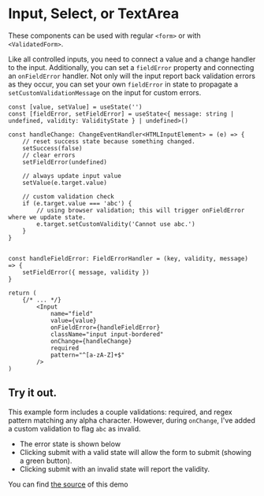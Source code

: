 # Input, Select, or TextArea

These components can be used with regular `<form>` or with `<ValidatedForm>`. 

Like all controlled inputs, you need to connect a value and a change handler to the input. Additionally, you can set a `fieldError` property and connecting an `onFieldError` handler. Not only will the input report back validation errors as they occur, you can set your own `fieldError` in state to propagate a `setCustomValidationMessage` on the input for custom errors. 

<div class="not-prose">

```tsx
const [value, setValue] = useState('')
const [fieldError, setFieldError] = useState<{ message: string | undefined, validity: ValidityState } | undefined>()

const handleChange: ChangeEventHandler<HTMLInputElement> = (e) => {
	// reset success state because something changed.
	setSuccess(false)
	// clear errors
	setFieldError(undefined)

	// always update input value
	setValue(e.target.value)

	// custom validation check
	if (e.target.value === 'abc') {
		// using browser validation; this will trigger onFieldError where we update state.
		e.target.setCustomValidity('Cannot use abc.')
	}
}


const handleFieldError: FieldErrorHandler = (key, validity, message) => {
	setFieldError({ message, validity })
}

return (
	{/* ... */}
		<Input
			name="field"
			value={value}
			onFieldError={handleFieldError}
			className="input input-bordered"
			onChange={handleChange}
			required
			pattern="^[a-zA-Z]+$"
		/>
)
```

</div>

## Try it out.

This example form includes a couple validations: required, and regex pattern matching any alpha character. However, during `onChange`, I've added a custom validation to flag `abc` as invalid.

 - The error state is shown below
 - Clicking submit with a valid state will allow the form to submit (showing a green button).
 - Clicking submit with an invalid state will report the validity.

You can find [the source](https://github.com/iwsllc/iwsio-forms/tree/main/demo/src/samples/InputDemo.tsx) of this demo
